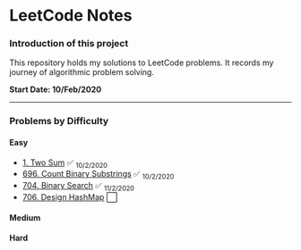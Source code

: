 # LeetCode Notes

### Introduction of this project

This repository holds my solutions to LeetCode problems. It records my journey of algorithmic problem solving.

**Start Date: 10/Feb/2020**

---

### Problems by Difficulty

#### Easy

- [1. Two Sum](./problems/1.%20Two%20Sum.md) :white_check_mark: <sub>10/2/2020</sub>
- [696. Count Binary Substrings](./problems/696.%20Count%20Binary%20Substrings.md) :white_check_mark: <sub>10/2/2020</sub>
- [704. Binary Search](./problems/704.%20Binary%20Search.md) :white_check_mark: <sub>11/2/2020</sub>
- [706. Design HashMap](./problems/706.%20Design%20HashMap.md) :white_large_square:

#### Medium

#### Hard
